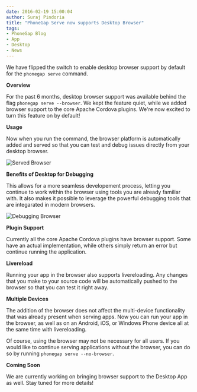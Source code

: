 ```yaml
---
date: 2016-02-19 15:00:04
author: Suraj Pindoria
title: "PhoneGap Serve now supports Desktop Browser"
tags:
- PhoneGap Blog
- App
- Desktop
- News
---
```


We have flipped the switch to enable desktop browser support by default for
the `phonegap serve` command.

**Overview**

For the past 6 months, desktop browser support was available behind the flag
`phonegap serve --browser`. We kept the feature quiet, while we added browser
support to the core Apache Cordova plugins. We're now excited to turn this feature
on by default!

**Usage**

 Now when you run the command, the browser
 platform is automatically added and served so that you can test and debug
 issues directly from your desktop browser.

![Served Browser](/uploads/blog/2016-02/Browser.jpg)

**Benefits of Desktop for Debugging**

This allows for a more seamless developement process, letting you continue
to work within the browser using tools you are already familiar with. It
also makes it possible to leverage the powerful debugging tools that are
integarated in modern browsers.

![Debugging Browser](/uploads/blog/2016-02/BrowserDebug.jpg)

**Plugin Support**

Currently all the core Apache Cordova plugins have browser support. Some have an actual implementation, while others simply return an error but continue running the application.

**Livereload**

Running your app in the browser also supports livereloading. Any changes that you make
to your source code will be automatically pushed to the browser so that you can test it
right away.

**Multiple Devices**

The addition of the browser does not affect the multi-device functionality that was
already present when serving apps. Now you can run your app in the browser, as well as on
an Android, iOS, or Windows Phone device all at the same time with livereloading.

Of course, using the browser may not be necessary for all users.
If you would like to continue serving applications without the browser, you
can do so by running `phonegap serve --no-browser`.

**Coming Soon**

We are currently working on bringing browser support to the Desktop App as well. Stay tuned for more details!
